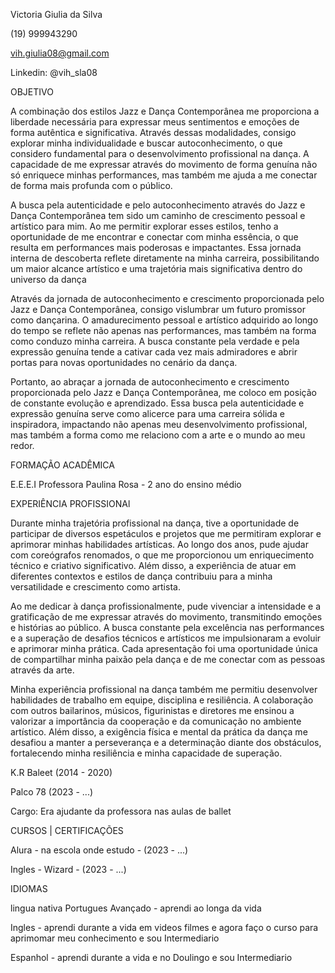 Victoria Giulia da Silva

(19) 999943290

vih.giulia08@gmail.com

Linkedin: @vih_sla08





OBJETIVO

A combinação dos estilos Jazz e Dança Contemporânea me proporciona a liberdade necessária para expressar meus sentimentos e emoções de forma autêntica e significativa. Através dessas modalidades, consigo explorar minha individualidade e buscar autoconhecimento, o que considero fundamental para o desenvolvimento profissional na dança. A capacidade de me expressar através do movimento de forma genuína não só enriquece minhas performances, mas também me ajuda a me conectar de forma mais profunda com o público.

A busca pela autenticidade e pelo autoconhecimento através do Jazz e Dança Contemporânea tem sido um caminho de crescimento pessoal e artístico para mim. Ao me permitir explorar esses estilos, tenho a oportunidade de me encontrar e conectar com minha essência, o que resulta em performances mais poderosas e impactantes. Essa jornada interna de descoberta reflete diretamente na minha carreira, possibilitando um maior alcance artístico e uma trajetória mais significativa dentro do universo da dança

Através da jornada de autoconhecimento e crescimento proporcionada pelo Jazz e Dança Contemporânea, consigo vislumbrar um futuro promissor como dançarina. O amadurecimento pessoal e artístico adquirido ao longo do tempo se reflete não apenas nas performances, mas também na forma como conduzo minha carreira. A busca constante pela verdade e pela expressão genuína tende a cativar cada vez mais admiradores e abrir portas para novas oportunidades no cenário da dança.

Portanto, ao abraçar a jornada de autoconhecimento e crescimento proporcionada pelo Jazz e Dança Contemporânea, me coloco em posição de constante evolução e aprendizado. Essa busca pela autenticidade e expressão genuína serve como alicerce para uma carreira sólida e inspiradora, impactando não apenas meu desenvolvimento profissional, mas também a forma como me relaciono com a arte e o mundo ao meu redor.





FORMAÇÃO ACADÊMICA

E.E.E.I Professora Paulina Rosa - 2 ano do ensino médio





EXPERIÊNCIA PROFISSIONAl

Durante minha trajetória profissional na dança, tive a oportunidade de participar de diversos espetáculos e projetos que me permitiram explorar e aprimorar minhas habilidades artísticas. Ao longo dos anos, pude ajudar com coreógrafos renomados, o que me proporcionou um enriquecimento técnico e criativo significativo. Além disso, a experiência de atuar em diferentes contextos e estilos de dança contribuiu para a minha versatilidade e crescimento como artista.

Ao me dedicar à dança profissionalmente, pude vivenciar a intensidade e a gratificação de me expressar através do movimento, transmitindo emoções e histórias ao público. A busca constante pela excelência nas performances e a superação de desafios técnicos e artísticos me impulsionaram a evoluir e aprimorar minha prática. Cada apresentação foi uma oportunidade única de compartilhar minha paixão pela dança e de me conectar com as pessoas através da arte.

Minha experiência profissional na dança também me permitiu desenvolver habilidades de trabalho em equipe, disciplina e resiliência. A colaboração com outros bailarinos, músicos, figurinistas e diretores me ensinou a valorizar a importância da cooperação e da comunicação no ambiente artístico. Além disso, a exigência física e mental da prática da dança me desafiou a manter a perseverança e a determinação diante dos obstáculos, fortalecendo minha resiliência e minha capacidade de superação.





K.R Baleet (2014 - 2020)

Palco 78   (2023 - ...)

Cargo: Era ajudante da professora nas aulas de ballet



CURSOS | CERTIFICAÇÕES

Alura - na escola onde estudo - (2023 - ...)

Ingles - Wizard -  (2023 - ...)



IDIOMAS


lingua nativa Portugues Avançado - aprendi ao longa da vida 

Ingles - aprendi durante a vida em videos filmes e agora faço o curso para aprimomar meu conhecimento e sou Intermediario

Espanhol - aprendi durante a vida e no Doulingo e sou Intermediario
